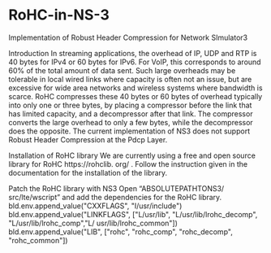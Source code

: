 # RoHC-in-NS-3
Implementation of Robust Header Compression for Network SImulator3

Introduction
In streaming applications, the overhead of IP, UDP and RTP is 40 bytes for IPv4 or 60 bytes for
IPv6. For VoIP, this corresponds to around 60% of the total amount of data sent. Such large
overheads may be tolerable in local wired links where capacity is often not an issue, but are
excessive for wide area networks and wireless systems where bandwidth is scarce.
RoHC compresses these 40 bytes or 60 bytes of overhead typically into only one or three bytes,
by placing a compressor before the link that has limited capacity, and a decompressor after that
link. The compressor converts the large overhead to only a few bytes, while the decompressor
does the opposite. The current implementation of NS3
does not support Robust Header
Compression at the Pdcp Layer.

Installation of RoHC library
We are currently using a free and open source library for RoHC https://rohclib.
org/ . Follow the
instruction given in the documentation for the installation of the library.

Patch the RoHC library with NS3
Open “ABSOLUTEPATHTONS3/ src/lte/wscript” and add the
dependencies for the RoHC library.
bld.env.append_value("CXXFLAGS", "I/usr/include")
bld.env.append_value("LINKFLAGS", ["L/usr/lib", "L/usr/lib/lrohc_decomp", "L/usr/lib/lrohc_comp","L/
usr/lib/lrohc_common"])
bld.env.append_value("LIB", ["rohc", "rohc_comp", "rohc_decomp", "rohc_common"])





